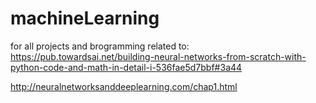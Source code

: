 # machineLearning

for all projects and brogramming related to: 
https://pub.towardsai.net/building-neural-networks-from-scratch-with-python-code-and-math-in-detail-i-536fae5d7bbf#3a44

http://neuralnetworksanddeeplearning.com/chap1.html
